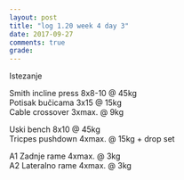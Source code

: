```yaml
---
layout: post
title: "log 1.20 week 4 day 3"
date: 2017-09-27
comments: true
grade:
---
```


Istezanje

Smith incline press 8x8-10 @ 45kg  
Potisak bučicama 3x15 @ 15kg  
Cable crossover 3xmax. @ 9kg  

Uski bench 8x10 @ 45kg  
Tricpes pushdown 4xmax. @ 15kg + drop set   

A1 Zadnje rame 4xmax. @ 3kg  
A2 Lateralno rame 4xmax. @ 3kg  
